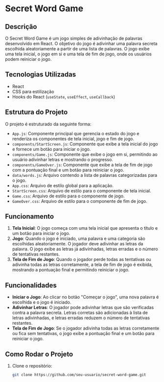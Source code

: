 # Secret Word Game

## Descrição

O Secret Word Game é um jogo simples de adivinhação de palavras desenvolvido em React. O objetivo do jogo é adivinhar uma palavra secreta escolhida aleatoriamente a partir de uma lista de palavras. O jogo exibe uma tela inicial, o jogo em si e uma tela de fim de jogo, onde os usuários podem reiniciar o jogo.

## Tecnologias Utilizadas

- React
- CSS para estilização
- Hooks do React (`useState`, `useEffect`, `useCallback`)

## Estrutura do Projeto

O projeto é estruturado da seguinte forma:

- `App.js`: Componente principal que gerencia o estado do jogo e renderiza os componentes de tela inicial, jogo e fim de jogo.
- `components/StartScreen.js`: Componente que exibe a tela inicial do jogo e fornece um botão para iniciar o jogo.
- `components/Game.js`: Componente que exibe o jogo em si, permitindo ao usuário adivinhar letras e mostrando o progresso.
- `components/GameOver.js`: Componente que exibe a tela de fim de jogo com a pontuação final e um botão para reiniciar o jogo.
- `data/words.js`: Arquivo contendo a lista de palavras categorizadas para o jogo.
- `App.css`: Arquivo de estilo global para a aplicação.
- `StartScreen.css`: Arquivo de estilo para o componente de tela inicial.
- `Game.css`: Arquivo de estilo para o componente de jogo.
- `GameOver.css`: Arquivo de estilo para o componente de fim de jogo.

## Funcionamento

1. **Tela Inicial**: O jogo começa com uma tela inicial que apresenta o título e um botão para iniciar o jogo.
2. **Jogo**: Quando o jogo é iniciado, uma palavra e uma categoria são escolhidas aleatoriamente. O jogador deve adivinhar as letras da palavra. O jogo exibe as letras já adivinhadas, letras erradas e o número de tentativas restantes.
3. **Tela de Fim de Jogo**: Quando o jogador perde todas as tentativas ou adivinha todas as letras corretamente, a tela de fim de jogo é exibida, mostrando a pontuação final e permitindo reiniciar o jogo.

## Funcionalidades

- **Iniciar o Jogo**: Ao clicar no botão "Começar o jogo", uma nova palavra é escolhida e o jogo é iniciado.
- **Adivinhar Letras**: O jogador pode adivinhar letras que são verificadas contra a palavra secreta. Letras corretas são adicionadas à lista de letras adivinhadas, e letras erradas reduzem o número de tentativas restantes.
- **Tela de Fim de Jogo**: Se o jogador adivinha todas as letras corretamente ou fica sem tentativas, o jogo exibe a pontuação final e um botão para reiniciar o jogo.

## Como Rodar o Projeto

1. Clone o repositório:

   ```bash
   git clone https://github.com/seu-usuario/secret-word-game.git

